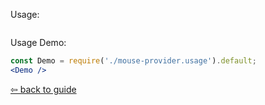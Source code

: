 Usage:
```jsx { "filePath": "./mouse-provider.usage.tsx" }
```

Usage Demo:
```jsx 
const Demo = require('./mouse-provider.usage').default;
<Demo />
```

[⇦ back to guide](https://github.com/piotrwitek/react-redux-typescript-guide#--mouse-provider)
